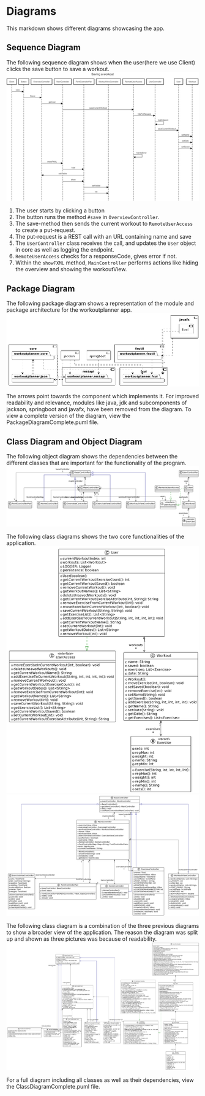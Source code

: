 # Diagrams

This markdown shows different diagrams showcasing the app.

## Sequence Diagram

The following sequence diagram shows when the user(here we use Client) clicks the save button to save a workout.
![Sequence Diagram](../concepts/sequence-diagram.jpg)

  1. The user starts by clicking a button
  2. The button runs the method `#save` in `OverviewController`. 
  3. The save-method then sends the current workout to `RemoteUserAccess` to create a put-request.
  4. The put-request is a REST call with an URL containing name and save
  5. The `UserController` class receives the call, and updates the `User` object in core as well as logging the endpoint.
  6. `RemoteUserAccess` checks for a responseCode, gives error if not.
  7. Within the `showFXML` method, `MainController` performs actions like hiding the overview and showing the workoutView.

## Package Diagram

The following package diagram shows a representation of the module and package architecture for the workoutplanner app.
![Package Diagram](../concepts/package.png)

The arrows point towards the component which implements it.
For improved readability and relevance, modules like java,
jdk and subcomponents of jackson, springboot and javafx, have been removed from the diagram.
To view a complete version of the diagram, view the PackageDiagramComplete.puml file.

## Class Diagram and Object Diagram

The following object diagram shows the dependencies between the different classes
that are important for the functionality of the program. 
![Object Diagram](../concepts/ObjectDiagramNew.png)


The following class diagrams shows the two core functionalities of the application.
![Class Diagram Core](../concepts/ClassDiagramCore.png)
![Class Diagram Fxui](../concepts/ClassDiagramFxui.png)

The following class diagram is a combination of the three previous diagrams to show a broader view of the application.
The reason the diagram was split up and shown as three pictures was because of readability.
![Class Diagram](../concepts/ClassDiagram.png)

For a full diagram including all classes as well as their dependencies, view the ClassDiagramComplete.puml file.


